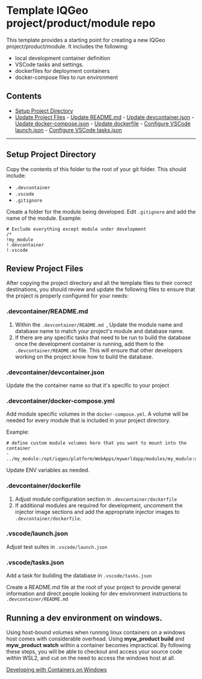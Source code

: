 ﻿# Template IQGeo project/product/module repo

This template provides a starting point for creating a new IQGeo project/product/module.
It includes the following:

- local development container definition
- VSCode tasks and settings.
- dockerfiles for deployment containers
- docker-compose files to run environment

## Contents

- [Setup Project Directory](#setup-project-directory)
- [Update Project Files](#update-project-files) - [Update README.md](#devcontainerreadmemd) - [Update devcontainer.json](#devcontainerdevcontainerjson) - [Update docker-compose.json](#devcontainerdocker-composeyml) - [Update dockerfile](#devcontainerdockerfile) - [Configure VSCode launch.json](#vscodelaunchjson) - [Configure VSCode tasks.json](#vscodetasksjson)
  &nbsp;

---

## Setup Project Directory

Copy the contents of this folder to the root of your git folder. This should include:

- `.devcontainer`
- `.vscode`
- `.gitignore`

Create a folder for the module being developed.
Edit `.gitignore` and add the name of the module. Example:

```
# Exclude everything except module under development
/*
!my_module
!.devcontainer
!.vscode
```

## Review Project Files

After copying the project directory and all the template files to their correct destinations, you should review and update the following files to ensure that the project is properly configured for your needs:

### .devcontainer/README.md

1. Within the `.devcontainer/README.md `, Update the module name and database name to match your project's module and database name.
2. If there are any specific tasks that need to be run to build the database once the development container is running, add them to the `.devcontainer/README.md` file. This will ensure that other developers working on the project know how to build the database.

### .devcontainer/devcontainer.json

Update the the container name so that it's specific to your project

### .devcontainer/docker-compose.yml

Add module specific volumes in the `docker-compose.yml`. A volume will be needed for every module that is included in your project directory.

Example:

```
# define custom module volumes here that you want to mount into the container
- ../my_module:/opt/iqgeo/platform/WebApps/myworldapp/modules/my_module:delegated
```

Update ENV variables as needed.

### .devcontainer/dockerfile

1. Adjust module configuration section in `.devcontainer/dockerfile`
2. If additional modules are required for development, uncomment the injector image sections and add the appropriate injector images to `.devcontainer/dockerfile`.

### .vscode/launch.json

Adjust test suites in `.vscode/launch.json`

### .vscode/tasks.json

Add a task for building the database in `.vscode/tasks.json`

Create a README.md file at the root of your project to provide general information and direct people looking for dev environment instructions to `.devcontainer/README.md`

## Running a dev environment on windows.

Using host-bound volumes when running linux containers on a windows host comes with considerable overhead. Using **myw_product build** and **myw_product watch** within a container becomes impractical. By following these steps, you will be able to checkout and access your source code within WSL2, and cut on the need to access the windows host at all.

[Developing with Containers on Windows](https://github.com/IQGeo/example-docker-platform/blob/master/.readme/windows/0-developing-with-containers-windows.md)
